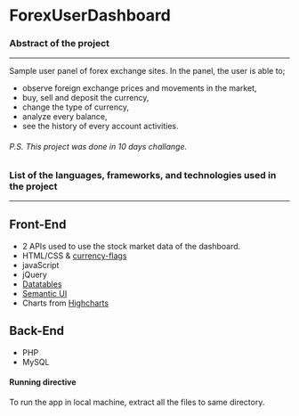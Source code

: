 # ForexUserDashboard

###  Abstract of the project
------
Sample user panel of forex exchange sites.
In the panel, the user is able to;
- observe foreign exchange prices and movements in the market,
- buy, sell and deposit the currency,
- change the type of currency,
- analyze every balance,
- see the history of every account activities.                               

###### P.S. This project was done in 10 days challange. 
  
### List of the languages, frameworks, and technologies used in the project
---------
## Front-End

- 2 APIs used to use the stock market data of the dashboard.
- HTML/CSS & [currency-flags](https://github.com/transferwise/currency-flags)
- javaScript
- jQuery
- [Datatables](https://datatables.net)
- [Semantic UI](https://semantic-ui.com)
- Charts from [Highcharts](https://www.highcharts.com)

## Back-End

- PHP
- MySQL

#### Running directive

To run the app in local machine, extract all the files to same directory.
